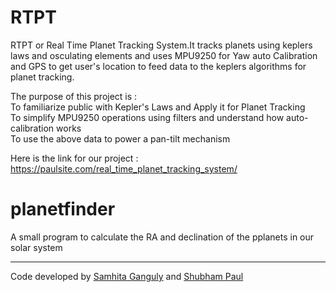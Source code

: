 # RTPT
RTPT or Real Time Planet Tracking System.It tracks planets using keplers laws and osculating elements and uses MPU9250 for Yaw auto Calibration and GPS to get user's location to feed data to the keplers algorithms for planet tracking.

The purpose of this project is : <br>
To familiarize public with Kepler's Laws and Apply it for Planet Tracking <br>
To simplify MPU9250 operations using filters and understand how auto-calibration works <br>
To use the above data to power a pan-tilt mechanism <br>

Here is the link for our project :
https://paulsite.com/real_time_planet_tracking_system/

# planetfinder
A small program to calculate the 
RA and declination of the pplanets in our solar system

<hr>

Code developed by <a href="https://github.com/samhita-ganguly">Samhita Ganguly</a> and <a href="https://github.com/shubhampaul">Shubham Paul</a>

